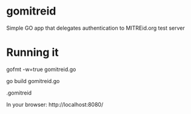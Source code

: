 # gomitreid
Simple GO app that delegates authentication to MITREid.org test server

# Running it

gofmt -w=true gomitreid.go

go build gomitreid.go

.gomitreid

In your browser: http://localhost:8080/

